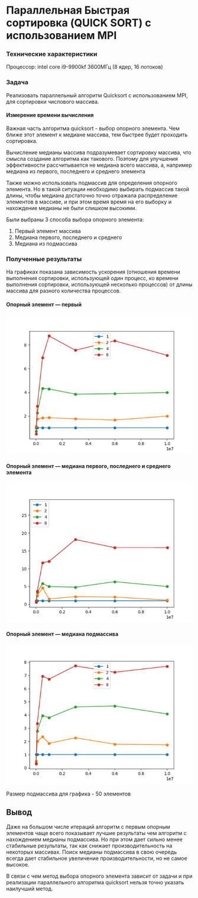 # Параллельная Быстрая сортировка (QUICK SORT) с использованием MPI

### Технические характеристики 

Процессор: intel core i9-9900kf 3600МГц (8 ядер, 16 потоков)

### Задача

Реализовать параллельный алгоритм Quicksort с использованием MPI, для сортировки числового массива.

#### Измерение времени вычисления

Важная часть алгоритма quicksort - выбор опорного элемента. Чем ближе этот элемент к медиане массива, тем быстрее
будет проходить сортировка. 

Вычисление медианы массива подразумевает сортировку массива, что смысла создание алгоритма как такового. 
Поэтому для улучшения эффективности рассчитывается не медиана всего массива, а, например медиана из первого, последнего и 
среднего элемента

Также можно использовать подмассив для определения опорного элемента.
Но в такой ситуации необходимо выбирать подмассив такой длины, чтобы медиана достаточно точно отражала 
распределение элементов в массиве, и при этом время время на его выборку и нахождение медианы не были слишком высокими.  

Были выбраны 3 способа выбора опорного элемента:
1. Первый элемент массива
2. Медиана первого, последнего и среднего
3. Медиана из подмассива

### Полученные результаты

На графиках показана зависимость ускорения (отношения времени выполнения сортировки,
использующей один процесс, ко времени выполнения сортировки, использующей несколько
процессов) от длины массива для разного количества процессов.

#### Опорный элемент — первый
![first](test0.png)

#### Опорный элемент — медиана первого, последнего и среднего элемента

![median-3](test1.png)
#### Опорный элемент — медиана подмассива 

![median-sub](test2.png)

Размер подмассива для графика - 50 элементов

## Вывод

Даже на большом числе итераций алгоритм с первым опорным элементов чаще всего показывает лучшие результаты чем алгоритм с 
нахождением медианы подмассива. Но при этом дает сильно менее стабильные результаты, так как снижает производительность 
на некоторых массивах. Поиск медианы подмассива в свою очередь всегда дает стабильное увеличение производительности, но 
не самое высокое. 

В связи с чем метод выбора опорного элемента зависит от задачи и при реализации параллельного алгоритма quicksort
нельзя точно указать наилучший метод.   